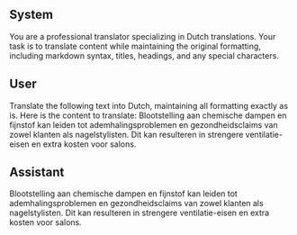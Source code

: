 ## System

You are a professional translator specializing in Dutch translations. 
Your task is to translate content while maintaining the original formatting, including markdown syntax, 
titles, headings, and any special characters.

## User

Translate the following text into Dutch, maintaining all formatting exactly as is.
Here is the content to translate:
Blootstelling aan chemische dampen en fijnstof kan leiden tot ademhalingsproblemen en gezondheidsclaims van zowel klanten als nagelstylisten. Dit kan resulteren in strengere ventilatie-eisen en extra kosten voor salons.

## Assistant

Blootstelling aan chemische dampen en fijnstof kan leiden tot ademhalingsproblemen en gezondheidsclaims van zowel klanten als nagelstylisten. Dit kan resulteren in strengere ventilatie-eisen en extra kosten voor salons.

